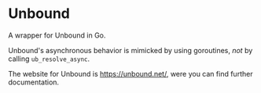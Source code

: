 # Unbound

A wrapper for Unbound in Go.

Unbound's asynchronous behavior is mimicked by using goroutines, *not* by
calling `ub_resolve_async`.

The website for Unbound is https://unbound.net/, were you can find further documentation.
